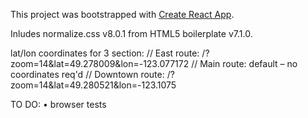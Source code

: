 This project was bootstrapped with [Create React App](https://github.com/facebook/create-react-app).

Inludes normalize.css v8.0.1 from HTML5 boilerplate v7.1.0.

lat/lon coordinates for 3 section:
// East route: /?zoom=14&lat=49.278009&lon=-123.077172
// Main route: default – no coordinates req'd
// Downtown route: /?zoom=14&lat=49.280521&lon=-123.1075

TO DO:
• browser tests
